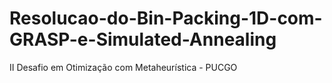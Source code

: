 # Resolucao-do-Bin-Packing-1D-com-GRASP-e-Simulated-Annealing
II Desafio em Otimização com Metaheurística - PUCGO
